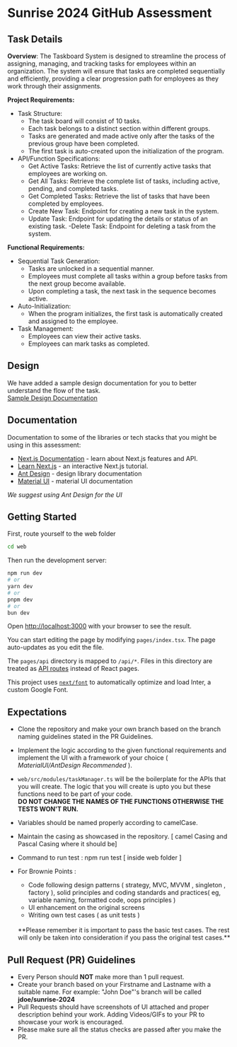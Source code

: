 # Sunrise 2024 GitHub Assessment

## Task Details

**Overview**:
The Taskboard System is designed to streamline the process of assigning, managing, and tracking tasks for employees within an organization. The system will ensure that tasks are completed sequentially and efficiently, providing a clear progression path for employees as they work through their assignments.

**Project Requirements:**

- Task Structure:
    - The task board will consist of 10 tasks.
    - Each task belongs to a distinct section within different groups.
    - Tasks are generated and made active only after the tasks of the previous group have been completed.
    - The first task is auto-created upon the initialization of the program.
- API/Function Specifications:
    - Get Active Tasks: Retrieve the list of currently active tasks that employees are working on.
    - Get All Tasks: Retrieve the complete list of tasks, including active, pending, and completed tasks.
    - Get Completed Tasks: Retrieve the list of tasks that have been completed by employees.
    - Create New Task: Endpoint for creating a new task in the system.
    - Update Task: Endpoint for updating the details or status of an existing task.
    -Delete Task: Endpoint for deleting a task from the system.

**Functional Requirements:**

- Sequential Task Generation:
    - Tasks are unlocked in a sequential manner.
    - Employees must complete all tasks within a group before tasks from the next group become available.
    - Upon completing a task, the next task in the sequence becomes active.
- Auto-Initialization:
    - When the program initializes, the first task is automatically created and assigned to the employee.
- Task Management:
    - Employees can view their active tasks.
    - Employees can mark tasks as completed.
## Design

We have added a sample design documentation for you to better understand the flow of the task.
<br>
[Sample Design Documentation](https://www.figma.com/design/oBC0zPGhL1VzV2Bm31D2bR/Task-Board-Documentation?node-id=17-2327)


## Documentation

Documentation to some of the libraries or tech stacks that you might be using in this assessment:

- [Next.js Documentation](https://nextjs.org/docs) - learn about Next.js features and API.
- [Learn Next.js](https://nextjs.org/learn) - an interactive Next.js tutorial.
- [Ant Design](https://ant.design/components/overview/) - design library documentation
- [Material UI](https://mui.com/material-ui/getting-started/) - material UI documentation

_We suggest using Ant Design for the UI_

## Getting Started

First, route yourself to the web folder

```bash
cd web
```

Then run the development server:

```bash
npm run dev
# or
yarn dev
# or
pnpm dev
# or
bun dev
```

Open [http://localhost:3000](http://localhost:3000) with your browser to see the result.

You can start editing the page by modifying `pages/index.tsx`. The page auto-updates as you edit the file.

The `pages/api` directory is mapped to `/api/*`. Files in this directory are treated as [API routes](https://nextjs.org/docs/api-routes/introduction) instead of React pages.

This project uses [`next/font`](https://nextjs.org/docs/basic-features/font-optimization) to automatically optimize and load Inter, a custom Google Font.

## Expectations
- Clone the repository and make your own branch based on the branch naming guidelines stated in the PR Guidelines.
- Implement the logic according to the given functional requirements and implement the UI with a framework of your choice ( _MaterialUI/AntDesign Recommended_ ).
- ```web/src/modules/taskManager.ts``` will be the boilerplate for the APIs that you will create. The logic that you will create is upto you but these functions need to be part of your code. 
<br>**DO NOT CHANGE THE NAMES OF THE FUNCTIONS OTHERWISE THE TESTS WON'T RUN.**
- Variables should be named properly according to camelCase.
- Maintain the casing as showcased in the repository. [ camel Casing and Pascal Casing where it should be]
- Command to run test : npm run test [ inside web folder ]

- For Brownie Points :
    - Code following design patterns ( strategy, MVC, MVVM , singleton , factory ), solid principles and coding standards and practices( eg, variable naming, formatted code, oops principles )
    - UI enhancement on the original screens
    - Writing own test cases ( as unit tests )
    <br>
    **Please remember it is important to pass the basic test cases. The rest will only be taken into consideration if you pass the original test cases.**

## Pull Request (PR) Guidelines
- Every Person should **NOT** make more than 1 pull request.
 - Create your branch based on your Firstname and Lastname with a suitable name. For example:
 "John Doe"'s branch will be called **jdoe/sunrise-2024**
- Pull Requests should have screenshots of UI attached and proper description behind your work. Adding Videos/GIFs to your PR to showcase your work is encouraged.
- Please make sure all the status checks are passed after you make the PR.
